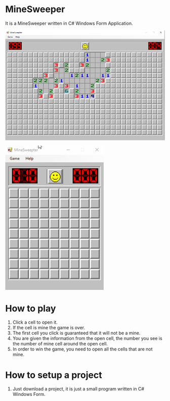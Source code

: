 # MineSweeper
It is a MineSweeper written in C# Windows Form Application.

![Image Image](https://raw.githubusercontent.com/KDevZilla/Resource/main/MineSweeper_Screen_01.png)

![Image Image](https://raw.githubusercontent.com/KDevZilla/Resource/main/MineSweeper_Animation_01.gif)


# How to play 
1. Click a cell to open it.
2. If the cell is mine the game is over.
3. The first cell you click is guaranteed that it will not be a mine.
4. You are given the information from the open cell, the number you see is the number of mine cell around the open cell.
5. In order to win the game, you need to open all the cells that are not mine.


# How to setup a project
1. Just download a project, it is just a small program written in C# Windows Form.
